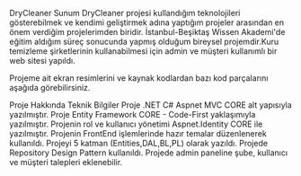 DryCleaner Sunum
DryCleaner projesi kullandığım teknolojileri gösterebilmek ve kendimi geliştirmek adına yaptığım projeler arasından en önem verdiğim projelerimden biridir. İstanbul-Beşiktaş Wissen Akademi'de eğitim aldığım süreç sonucunda yapmış olduğum bireysel projemdir.Kuru temizleme şirketlerinin kullanabilmesi için admin ve müşteri kullanımlı bir web sitesi yapıldı.

Projeme ait ekran resimlerini ve kaynak kodlardan bazı kod parçalarını aşağıda görebilirsiniz.

Proje Hakkında Teknik Bilgiler
Proje .NET C# Aspnet MVC CORE alt yapısıyla yazılmıştır.
Proje Entity Framework CORE - Code-First yaklaşımıyla yazılmıştır.
Projenin rol ve kullanıcı yönetimi Aspnet.Identity CORE ile yazılmıştır.
Projenin FrontEnd işlemlerinde hazır temalar düzenlenerek kullanıldı.
Projeyi 5 katman (Entities,DAL,BL,PL) olarak yazıldı.
Projede Repository Design Pattern kullanıldı.
Projede admin paneline şube, kullanıcı ve müşteri talepleri eklenebilir.



